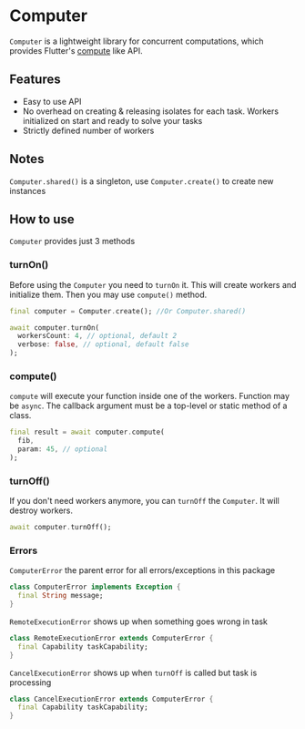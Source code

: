 # Computer

`Computer` is a lightweight library for concurrent computations, which provides Flutter's [compute](https://api.flutter.dev/flutter/foundation/ComputeImpl.html) like API.

## Features

- Easy to use API
- No overhead on creating & releasing isolates for each task. Workers initialized on start and ready to solve your tasks
- Strictly defined number of workers

## Notes

`Computer.shared()` is a singleton, use `Computer.create()` to create new instances

## How to use

`Computer` provides just 3 methods

### turnOn()

Before using the `Computer` you need to `turnOn` it. This will create workers and initialize them. Then you may use `compute()` method.

```dart
final computer = Computer.create(); //Or Computer.shared()

await computer.turnOn(
  workersCount: 4, // optional, default 2
  verbose: false, // optional, default false
);
```

### compute()

`compute` will execute your function inside one of the workers. Function may be `async`. The callback argument must be a top-level or static method of a class.

```dart
final result = await computer.compute(
  fib,
  param: 45, // optional
);
```

### turnOff()

If you don't need workers anymore, you can `turnOff` the `Computer`. It will destroy workers.

```dart
await computer.turnOff();
```

### Errors

`ComputerError` the parent error for all errors/exceptions in this package

```dart
class ComputerError implements Exception {
  final String message;
}
```

`RemoteExecutionError` shows up when something goes wrong in task

```dart
class RemoteExecutionError extends ComputerError {
  final Capability taskCapability;
}
```

`CancelExecutionError` shows up when `turnOff` is called but task is processing

```dart
class CancelExecutionError extends ComputerError {
  final Capability taskCapability;
}
```
